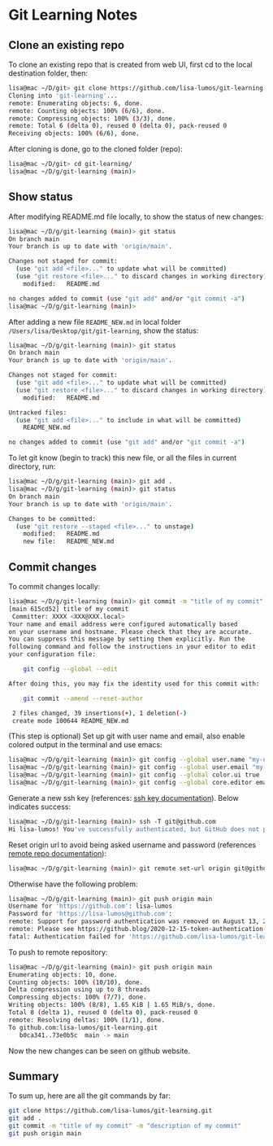 # Git Learning Notes

## Clone an existing repo
To clone an existing repo that is created from web UI, first cd to the local destination folder, then: 

```sh
lisa@mac ~/D/git> git clone https://github.com/lisa-lumos/git-learning.git
Cloning into 'git-learning'...
remote: Enumerating objects: 6, done.
remote: Counting objects: 100% (6/6), done.
remote: Compressing objects: 100% (3/3), done.
remote: Total 6 (delta 0), reused 0 (delta 0), pack-reused 0
Receiving objects: 100% (6/6), done.
```

After cloning is done, go to the cloned folder (repo): 

```sh
lisa@mac ~/D/git> cd git-learning/
lisa@mac ~/D/g/git-learning (main)>
```
## Show status

After modifying README.md file locally, to show the status of new changes: 

```sh
lisa@mac ~/D/g/git-learning (main)> git status
On branch main
Your branch is up to date with 'origin/main'.

Changes not staged for commit:
  (use "git add <file>..." to update what will be committed)
  (use "git restore <file>..." to discard changes in working directory)
	modified:   README.md

no changes added to commit (use "git add" and/or "git commit -a")
lisa@mac ~/D/g/git-learning (main)> 
```

After adding a new file `README_NEW.md` in local folder `/Users/lisa/Desktop/git/git-learning`, show the status:

```sh
lisa@mac ~/D/g/git-learning (main)> git status
On branch main
Your branch is up to date with 'origin/main'.

Changes not staged for commit:
  (use "git add <file>..." to update what will be committed)
  (use "git restore <file>..." to discard changes in working directory)
	modified:   README.md

Untracked files:
  (use "git add <file>..." to include in what will be committed)
	README_NEW.md

no changes added to commit (use "git add" and/or "git commit -a")

```

To let git know (begin to track) this new file, or all the files in current directory, run: 

```sh
lisa@mac ~/D/g/git-learning (main)> git add .
lisa@mac ~/D/g/git-learning (main)> git status
On branch main
Your branch is up to date with 'origin/main'.

Changes to be committed:
  (use "git restore --staged <file>..." to unstage)
	modified:   README.md
	new file:   README_NEW.md

```

## Commit changes

To commit changes locally: 

```sh
lisa@mac ~/D/g/git-learning (main)> git commit -m "title of my commit" -m "description of my commit"
[main 615cd52] title of my commit
 Committer: XXXX <XXX@XXX.local>
Your name and email address were configured automatically based
on your username and hostname. Please check that they are accurate.
You can suppress this message by setting them explicitly. Run the
following command and follow the instructions in your editor to edit
your configuration file:

    git config --global --edit

After doing this, you may fix the identity used for this commit with:

    git commit --amend --reset-author

 2 files changed, 39 insertions(+), 1 deletion(-)
 create mode 100644 README_NEW.md
```

(This step is optional) Set up git with user name and email, also enable colored output in the terminal and use emacs:

```sh
lisa@mac ~/D/g/git-learning (main)> git config --global user.name "my-user-name"
lisa@mac ~/D/g/git-learning (main)> git config --global user.email "my-email@email.com"
lisa@mac ~/D/g/git-learning (main)> git config --global color.ui true
lisa@mac ~/D/g/git-learning (main)> git config --global core.editor emacs
```

Generate a new ssh key (references: [ssh key documentation]). Below indicates success: 

```sh
lisa@mac ~/D/g/git-learning (main)> ssh -T git@github.com
Hi lisa-lumos! You've successfully authenticated, but GitHub does not provide shell access.
```

Reset origin url to avoid being asked username and password (references [remote repo documentation]):

```sh
lisa@mac ~/D/g/git-learning (main)> git remote set-url origin git@github.com:lisa-lumos/git-learning.git
```

Otherwise have the following problem: 

```sh
lisa@mac ~/D/g/git-learning (main)> git push origin main
Username for 'https://github.com': lisa-lumos
Password for 'https://lisa-lumos@github.com': 
remote: Support for password authentication was removed on August 13, 2021. Please use a personal access token instead.
remote: Please see https://github.blog/2020-12-15-token-authentication-requirements-for-git-operations/ for more information.
fatal: Authentication failed for 'https://github.com/lisa-lumos/git-learning.git/'
```

To push to remote repository: 

```sh
lisa@mac ~/D/g/git-learning (main)> git push origin main
Enumerating objects: 10, done.
Counting objects: 100% (10/10), done.
Delta compression using up to 8 threads
Compressing objects: 100% (7/7), done.
Writing objects: 100% (8/8), 1.65 KiB | 1.65 MiB/s, done.
Total 8 (delta 1), reused 0 (delta 0), pack-reused 0
remote: Resolving deltas: 100% (1/1), done.
To github.com:lisa-lumos/git-learning.git
   b0ca341..73e0b5c  main -> main
```

Now the new changes can be seen on github website. 

## Summary

To sum up, here are all the git commands by far: 

```sh
git clone https://github.com/lisa-lumos/git-learning.git
git add .
git commit -m "title of my commit" -m "description of my commit"
git push origin main
```

 [//]: # (These are reference links)
    [ssh key documentation]: <https://docs.github.com/en/authentication/connecting-to-github-with-ssh>
	[remote repo documentation]: <https://docs.github.com/en/get-started/getting-started-with-git/about-remote-repositories#about-remote-repositories>
 





